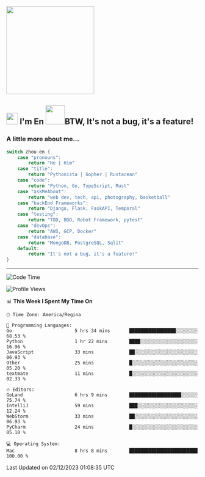 <img align='center' src="https://media.giphy.com/media/GP1TJJSV4Ys1r64q2A/giphy.gif" width="230">

<h2><img src="https://emojis.slackmojis.com/emojis/images/1531849430/4246/blob-sunglasses.gif?1531849430" width="30"/> I'm En <img src="https://media.giphy.com/media/12oufCB0MyZ1Go/giphy.gif" width="50">BTW, It's not a bug, it's a feature!</h2>


<!-- <img align='right' src="https://media.giphy.com/media/M9gbBd9nbDrOTu1Mqx/giphy.gif" width="230"> -->


### A little more about me... 
<!--
```javascript
const zhou-en = {
    pronouns: "He" | "Him",
    title: "Pythonista" | "Gopher" | "Rustacean",
    code: ["Python", "Go", "Rust", "TypeScript"],
    askMeAbout: ["web dev", "tech", "app dev", "photography"],
    technologies: {
        backEnd: {
            python: ["Django", "Flask", "FaskAPI"],
            go: []
        },
        scraping: ["selenium", "scrapy", "spider"],
        testing: ["Robot Framework"],
        devOps: ["AWS", "Docker", "GCP", "Nginx"],
        databases: ["mongo", "postgresql", "sqlite"],
        misc: ["Firebase", "Heroku"]
    },
    architecture: ["Event Driven Architecture", "Microservices"],
    currentFocus: ["Temporal", "Rust"],
    funFact: "It's not a bug, it's a feature!"
};
```
  -->

```go
switch zhou-en {
    case "pronouns":
        return "He | Him"
    case "title":
        return "Pythonista | Gopher | Rustacean"
    case "code":
        return "Python, Go, TypeScript, Rust"
    case "askMeAbout":
        return "web dev, tech, api, photography, basketball"
    case "backEnd Frameworks":
        return "Django, Flask, FaskAPI, Temporal"
    case "testing":
        return "TDD, BDD, Robot Framework, pytest"
    case "devOps":
        return "AWS, GCP, Docker"
    case "database":
        return "MongoDB, PostgreSQL, Sqlit"
    default:
        return "It's not a bug, it's a feature!"
}
```




---
<!--START_SECTION:waka-->
![Code Time](http://img.shields.io/badge/Code%20Time-1%2C093%20hrs%2056%20mins-blue)

![Profile Views](http://img.shields.io/badge/Profile%20Views-0-blue)

📊 **This Week I Spent My Time On** 

```text
🕑︎ Time Zone: America/Regina

💬 Programming Languages: 
Go                       5 hrs 34 mins       █████████████████░░░░░░░░   68.53 % 
Python                   1 hr 22 mins        ████░░░░░░░░░░░░░░░░░░░░░   16.96 % 
JavaScript               33 mins             ██░░░░░░░░░░░░░░░░░░░░░░░   06.93 % 
Other                    25 mins             █░░░░░░░░░░░░░░░░░░░░░░░░   05.20 % 
textmate                 11 mins             █░░░░░░░░░░░░░░░░░░░░░░░░   02.33 % 

🔥 Editors: 
GoLand                   6 hrs 9 mins        ███████████████████░░░░░░   75.74 % 
IntelliJ                 59 mins             ███░░░░░░░░░░░░░░░░░░░░░░   12.24 % 
WebStorm                 33 mins             ██░░░░░░░░░░░░░░░░░░░░░░░   06.93 % 
PyCharm                  24 mins             █░░░░░░░░░░░░░░░░░░░░░░░░   05.10 % 

💻 Operating System: 
Mac                      8 hrs 8 mins        █████████████████████████   100.00 % 
```


 Last Updated on 02/12/2023 01:08:35 UTC
<!--END_SECTION:waka-->
